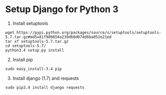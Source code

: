 Setup Django for Python 3
=========================

1) Install setuptools

```
wget https://pypi.python.org/packages/source/s/setuptools/setuptools-5.7.tar.gz#md5=81f980854a239d60d074d6ba052e21ed
tar xf setuptools-5.7.tar.gz
cd setuptools-5.7/
python3.4 setup.py install
```

2) Install pip

```
sudo easy_install-3.4 pip
```

3) Install django (1.7) and requests

```
sudo pip3.4 install django requests
```
